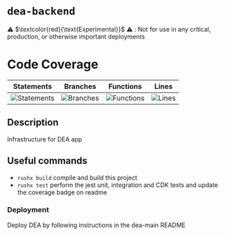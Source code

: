 # `dea-backend`

⚠️ $\textcolor{red}{\text{Experimental}}$ ⚠️ : Not for use in any critical, production, or otherwise important deployments

# Code Coverage

| Statements                                                                               | Branches                                                                             | Functions                                                                              | Lines                                                                          |
| ---------------------------------------------------------------------------------------- | ------------------------------------------------------------------------------------ | -------------------------------------------------------------------------------------- | ------------------------------------------------------------------------------ |
| ![Statements](https://img.shields.io/badge/statements-94.49%25-brightgreen.svg?style=flat) | ![Branches](https://img.shields.io/badge/branches-76.62%25-red.svg?style=flat) | ![Functions](https://img.shields.io/badge/functions-86.66%25-yellow.svg?style=flat) | ![Lines](https://img.shields.io/badge/lines-94.54%25-brightgreen.svg?style=flat) |

## Description

Infrastructure for DEA app

## Useful commands

- `rushx build` compile and build this project
- `rushx test` perform the jest unit, integration and CDK tests and update the coverage badge on readme

### Deployment

Deploy DEA by following instructions in the dea-main README
